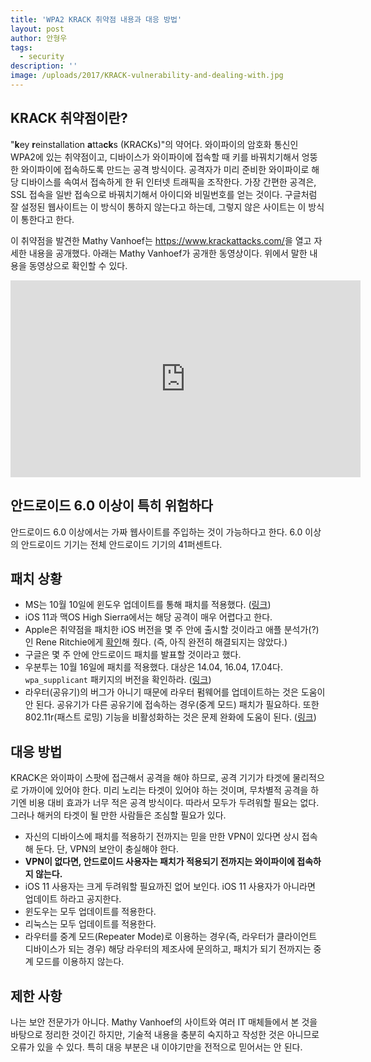 ```yaml
---
title: 'WPA2 KRACK 취약점 내용과 대응 방법'
layout: post
author: 안형우
tags: 
  - security
description: ''
image: /uploads/2017/KRACK-vulnerability-and-dealing-with.jpg
---
```



## KRACK 취약점이란?

"**k**ey **r**einstallation **a**tta**ck**s (KRACKs)"의 약어다. 와이파이의 암호화 통신인 WPA2에 있는 취약점이고, 디바이스가 와이파이에 접속할 때 키를 바꿔치기해서 엉뚱한 와이파이에 접속하도록 만드는 공격 방식이다. 공격자가 미리 준비한 와이파이로 해당 디바이스를 속여서 접속하게 한 뒤 인터넷 트래픽을 조작한다. 가장 간편한 공격은, SSL 접속을 일반 접속으로 바꿔치기해서 아이디와 비밀번호를 얻는 것이다. 구글처럼 잘 설정된 웹사이트는 이 방식이 통하지 않는다고 하는데, 그렇지 않은 사이트는 이 방식이 통한다고 한다.

이 취약점을 발견한 Mathy Vanhoef는 <https://www.krackattacks.com/>을 열고 자세한 내용을 공개했다. 아래는 Mathy Vanhoef가 공개한 동영상이다. 위에서 말한 내용을 동영상으로 확인할 수 있다. 

<div class="video-container">
    <div class="video-container__inner">
        <iframe width="560" height="315" src="https://www.youtube.com/embed/Oh4WURZoR98" frameborder="0" allowfullscreen></iframe>
    </div>
</div>


## 안드로이드 6.0 이상이 특히 위험하다

안드로이드 6.0 이상에서는 가짜 웹사이트를 주입하는 것이 가능하다고 한다. 6.0 이상의 안드로이드 기기는 전체 안드로이드 기기의 41퍼센트다.


## 패치 상황

- MS는 10월 10일에 윈도우 업데이트를 통해 패치를 적용했다. ([링크](https://www.bleepingcomputer.com/news/security/microsoft-quietly-patched-the-krack-wpa2-vulnerability-last-week/))
- iOS 11과 맥OS High Sierra에서는 해당 공격이 매우 어렵다고 한다. 
- Apple은 취약점을 패치한 iOS 버전을 몇 주 안에 출시할 것이라고 애플 분석가(?)인 Rene Ritchie에게 [확인](https://twitter.com/reneritchie/status/919988216501030914)해 줬다. (즉, 아직 완전히 해결되지는 않았다.)
- 구글은 몇 주 안에 안드로이드 패치를 발표할 것이라고 했다.
- 우분투는 10월 16일에 패치를 적용했다. 대상은 14.04, 16.04, 17.04다. `wpa_supplicant` 패키지의 버전을 확인하라. ([링크](https://usn.ubuntu.com/usn/usn-3455-1/))
- 라우터(공유기)의 버그가 아니기 때문에 라우터 펌웨어를 업데이트하는 것은 도움이 안 된다. 공유기가 다른 공유기에 접속하는 경우(중계 모드) 패치가 필요하다. 또한 802.11r(패스트 로밍) 기능을 비활성화하는 것은 문제 완화에 도움이 된다. ([링크](https://www.krackattacks.com/#faq))


## 대응 방법

KRACK은 와이파이 스팟에 접근해서 공격을 해야 하므로, 공격 기기가 타겟에 물리적으로 가까이에 있어야 한다. 미리 노리는 타겟이 있어야 하는 것이며, 무차별적 공격을 하기엔 비용 대비 효과가 너무 적은 공격 방식이다.  따라서 모두가 두려워할 필요는 없다. 그러나 해커의 타겟이 될 만한 사람들은 조심할 필요가 있다.

- 자신의 디바이스에 패치를 적용하기 전까지는 믿을 만한 VPN이 있다면 상시 접속해 둔다. 단, VPN의 보안이 충실해야 한다. 
- **VPN이 없다면, 안드로이드 사용자는 패치가 적용되기 전까지는 와이파이에 접속하지 않는다.**
- iOS 11 사용자는 크게 두려워할 필요까진 없어 보인다. iOS 11 사용자가 아니라면 업데이트 하라고 공지한다.
- 윈도우는 모두 업데이트를 적용한다.
- 리눅스는 모두 업데이트를 적용한다. 
- 라우터를 중계 모드(Repeater Mode)로 이용하는 경우(즉, 라우터가 클라이언트 디바이스가 되는 경우) 해당 라우터의 제조사에 문의하고, 패치가 되기 전까지는 중계 모드를 이용하지 않는다. 


## 제한 사항

나는 보안 전문가가 아니다. Mathy Vanhoef의 사이트와 여러 IT 매체들에서 본 것을 바탕으로 정리한 것이긴 하지만, 기술적 내용을 충분히 숙지하고 작성한 것은 아니므로 오류가 있을 수 있다. 특히 대응 부분은 내 이야기만을 전적으로 믿어서는 안 된다. 














